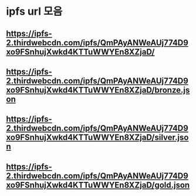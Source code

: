 # ipfs url 모음

## https://ipfs-2.thirdwebcdn.com/ipfs/QmPAyANWeAUj774D9xo9FSnhujXwkd4KTTuWWYEn8XZjaD/

## https://ipfs-2.thirdwebcdn.com/ipfs/QmPAyANWeAUj774D9xo9FSnhujXwkd4KTTuWWYEn8XZjaD/bronze.json

## https://ipfs-2.thirdwebcdn.com/ipfs/QmPAyANWeAUj774D9xo9FSnhujXwkd4KTTuWWYEn8XZjaD/silver.json

## https://ipfs-2.thirdwebcdn.com/ipfs/QmPAyANWeAUj774D9xo9FSnhujXwkd4KTTuWWYEn8XZjaD/gold.json


